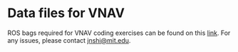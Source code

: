 # Data files for VNAV
ROS bags required for VNAV coding exercises can be found on this [link](https://www.dropbox.com/sh/5xkr1kpygubs6fa/AABZgm2cDuDB1cnSwR7yzZuza?dl=0).
For any issues, please contact jnshi@mit.edu.
